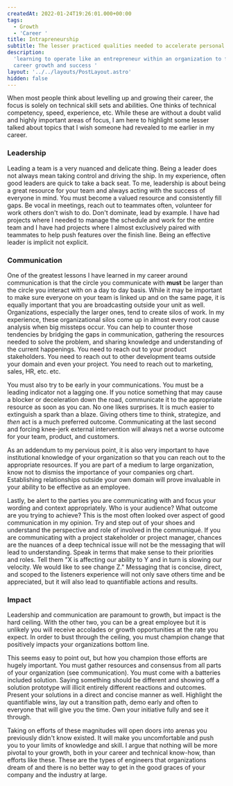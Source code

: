 ```yaml
---
createdAt: 2022-01-24T19:26:01.000+00:00
tags:
  - Growth
  - 'Career '
title: Intrapreneurship
subtitle: The lesser practiced qualities needed to accelerate personal career growth
description:
  'learning to operate like an entrepreneur within an organization to foster
  career growth and success '
layout: '../../layouts/PostLayout.astro'
hidden: false
---
```


When most people think about levelling up and growing their career, the focus is solely on technical skill sets and abilities. One thinks of technical competency, speed, experience, etc. While these are without a doubt valid and highly important areas of focus, I am here to highlight some lesser talked about topics that I wish someone had revealed to me earlier in my career.

### Leadership

Leading a team is a very nuanced and delicate thing. Being a leader does not always mean taking control and driving the ship. In my experience, often good leaders are quick to take a back seat. To me, leadership is about being a great resource for your team and always acting with the success of everyone in mind. You must become a valued resource and consistently fill gaps. Be vocal in meetings, reach out to teammates often, volunteer for work others don't wish to do. Don't dominate, lead by example. I have had projects where I needed to manage the schedule and work for the entire team and I have had projects where I almost exclusively paired with teammates to help push features over the finish line. Being an effective leader is implicit not explicit.

### Communication

One of the greatest lessons I have learned in my career around communication is that the circle you communicate with **must** be larger than the circle you interact with on a day to day basis. While it may be important to make sure everyone on your team is linked up and on the same page, it is equally important that you are broadcasting outside your unit as well. Organizations, especially the larger ones, tend to create silos of work. In my experience, these organizational silos come up in almost every root cause analysis when big missteps occur. You can help to counter those tendencies by bridging the gaps in communication, gathering the resources needed to solve the problem, and sharing knowledge and understanding of the current happenings. You need to reach out to your product stakeholders. You need to reach out to other development teams outside your domain and even your project. You need to reach out to marketing, sales, HR, etc. etc.

You must also try to be early in your communications. You must be a leading indicator not a lagging one. If you notice something that may cause a blocker or deceleration down the road, communicate it to the appropriate resource as soon as you can. No one likes surprises. It is much easier to extinguish a spark than a blaze. Giving others time to think, strategize, and _then_ act is a much preferred outcome. Communicating at the last second and forcing knee-jerk external intervention will always net a worse outcome for your team, product, and customers.

As an addendum to my pervious point, it is also very important to have institutional knowledge of your organization so that you can reach out to the appropriate resources. If you are part of a medium to large organization, know not to dismiss the importance of your companies org chart. Establishing relationships outside your own domain will prove invaluable in your ability to be effective as an employee.

Lastly, be alert to the parties you are communicating with and focus your wording and context appropriately. Who is your audience? What outcome are you trying to achieve? This is the most often looked over aspect of good communication in my opinion. Try and step out of your shoes and understand the perspective and role of involved in the communiqué. If you are communicating with a project stakeholder or project manager, chances are the nuances of a deep technical issue will not be the messaging that will lead to understanding. Speak in terms that make sense to their priorities and roles. Tell them "X is affecting our ability to Y and in turn is slowing our velocity. We would like to see change Z." Messaging that is concise, direct, and scoped to the listeners experience will not only save others time and be appreciated, but it will also lead to quantifiable actions and results.

### Impact

Leadership and communication are paramount to growth, but impact is the hard ceiling. With the other two, you can be a great employee but it is unlikely you will receive accolades or growth opportunities at the rate you expect. In order to bust through the ceiling, you must champion change that positively impacts your organizations bottom line.

This seems easy to point out, but how you champion those efforts are hugely important. You must gather resources and consensus from all parts of your organization (see communication). You must come with a batteries included solution. Saying something should be different and showing off a solution prototype will illicit entirely different reactions and outcomes. Present your solutions in a direct and concise manner as well. Highlight the quantifiable wins, lay out a transition path, demo early and often to everyone that will give you the time. Own your initiative fully and see it through.

Taking on efforts of these magnitudes will open doors into arenas you previously didn't know existed. It will make you uncomfortable and push you to your limits of knowledge and skill. I argue that nothing will be more pivotal to your growth, both in your career and technical know-how, than efforts like these. These are the types of engineers that organizations dream of and there is no better way to get in the good graces of your company and the industry at large.
